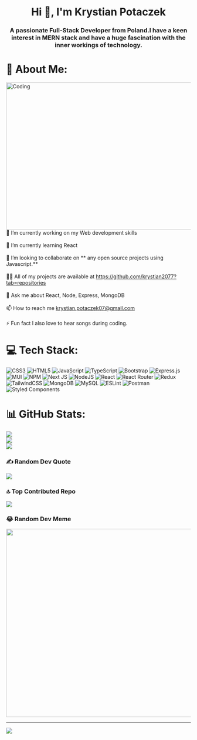 <h1 align="center">Hi 👋, I'm Krystian Potaczek</h1>
<h3 align="center">A passionate Full-Stack Developer from Poland.I have a keen interest in MERN stack and have a huge fascination with the inner workings of technology.</h3>

# 💫 About Me:
<img align="right" alt="Coding" width="550" height="400" src="https://www.lambdatest.com/resources/images/news24.gif">

<br><br>    🔭 I’m currently working on my Web development skills<br><br>    🌱 I’m currently learning React<br><br>    👯 I’m looking to collaborate on ** any open source projects using Javascript.**<br><br>    👨‍💻 All of my projects are available at https://github.com/krystian2077?tab=repositories<br><br>    💬 Ask me about React, Node, Express, MongoDB<br><br>    📫 How to reach me krystian.potaczek07@gmail.com<br><br>    ⚡ Fun fact I also love to hear songs during coding.<br>



# 💻 Tech Stack:
![CSS3](https://img.shields.io/badge/css3-%231572B6.svg?style=for-the-badge&logo=css3&logoColor=white) ![HTML5](https://img.shields.io/badge/html5-%23E34F26.svg?style=for-the-badge&logo=html5&logoColor=white) ![JavaScript](https://img.shields.io/badge/javascript-%23323330.svg?style=for-the-badge&logo=javascript&logoColor=%23F7DF1E) ![TypeScript](https://img.shields.io/badge/typescript-%23007ACC.svg?style=for-the-badge&logo=typescript&logoColor=white) ![Bootstrap](https://img.shields.io/badge/bootstrap-%23563D7C.svg?style=for-the-badge&logo=bootstrap&logoColor=white) ![Express.js](https://img.shields.io/badge/express.js-%23404d59.svg?style=for-the-badge&logo=express&logoColor=%2361DAFB) ![MUI](https://img.shields.io/badge/MUI-%230081CB.svg?style=for-the-badge&logo=material-ui&logoColor=white) ![NPM](https://img.shields.io/badge/NPM-%23000000.svg?style=for-the-badge&logo=npm&logoColor=white) ![Next JS](https://img.shields.io/badge/Next-black?style=for-the-badge&logo=next.js&logoColor=white) ![NodeJS](https://img.shields.io/badge/node.js-6DA55F?style=for-the-badge&logo=node.js&logoColor=white) ![React](https://img.shields.io/badge/react-%2320232a.svg?style=for-the-badge&logo=react&logoColor=%2361DAFB) ![React Router](https://img.shields.io/badge/React_Router-CA4245?style=for-the-badge&logo=react-router&logoColor=white) ![Redux](https://img.shields.io/badge/redux-%23593d88.svg?style=for-the-badge&logo=redux&logoColor=white) ![TailwindCSS](https://img.shields.io/badge/tailwindcss-%2338B2AC.svg?style=for-the-badge&logo=tailwind-css&logoColor=white) ![MongoDB](https://img.shields.io/badge/MongoDB-%234ea94b.svg?style=for-the-badge&logo=mongodb&logoColor=white) ![MySQL](https://img.shields.io/badge/mysql-%2300f.svg?style=for-the-badge&logo=mysql&logoColor=white) ![ESLint](https://img.shields.io/badge/ESLint-4B3263?style=for-the-badge&logo=eslint&logoColor=white) ![Postman](https://img.shields.io/badge/Postman-FF6C37?style=for-the-badge&logo=postman&logoColor=white) ![Styled Components](https://img.shields.io/badge/styled--components-DB7093?style=for-the-badge&logo=styled-components&logoColor=white)
# 📊 GitHub Stats:
![](https://github-readme-stats.vercel.app/api?username=krystian2077&theme=dracula&hide_border=false&include_all_commits=false&count_private=false)<br/>
![](https://github-readme-streak-stats.herokuapp.com/?user=krystian2077&theme=dracula&hide_border=false)<br/>
![](https://github-readme-stats.vercel.app/api/top-langs/?username=krystian2077&theme=dracula&hide_border=false&include_all_commits=false&count_private=false&layout=compact)

### ✍️ Random Dev Quote
![](https://quotes-github-readme.vercel.app/api?type=horizontal&theme=radical)

### 🔝 Top Contributed Repo
![](https://github-contributor-stats.vercel.app/api?username=krystian2077&limit=5&theme=dracula&combine_all_yearly_contributions=true)

### 😂 Random Dev Meme
<img src="https://rm.up.railway.app/" width="512px"/>

---
[![](https://visitcount.itsvg.in/api?id=krystian2077&icon=0&color=0)](https://visitcount.itsvg.in)

<!-- Proudly created with GPRM ( https://gprm.itsvg.in ) -->
